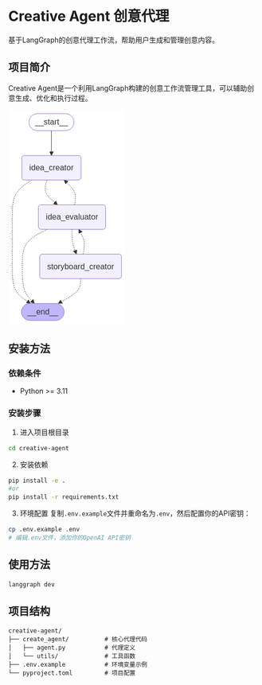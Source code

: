 # Creative Agent 创意代理

基于LangGraph的创意代理工作流，帮助用户生成和管理创意内容。

## 项目简介

Creative Agent是一个利用LangGraph构建的创意工作流管理工具，可以辅助创意生成、优化和执行过程。

![agent](./assets/creative_workflow.png)

## 安装方法

### 依赖条件
- Python >= 3.11

### 安装步骤

1. 进入项目根目录
```bash
cd creative-agent
```

2. 安装依赖
```bash
pip install -e .
#or
pip install -r requirements.txt
```

3. 环境配置
复制`.env.example`文件并重命名为`.env`，然后配置你的API密钥：
```bash
cp .env.example .env
# 编辑.env文件，添加你的OpenAI API密钥
```

## 使用方法

```bash
langgraph dev
```

## 项目结构

```
creative-agent/
├── create_agent/          # 核心代理代码
│   ├── agent.py           # 代理定义
│   └── utils/             # 工具函数
├── .env.example           # 环境变量示例
└── pyproject.toml         # 项目配置
```